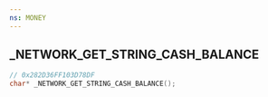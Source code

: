 ```yaml
---
ns: MONEY
---
```

## _NETWORK_GET_STRING_CASH_BALANCE

```c
// 0x282D36FF103D78DF
char* _NETWORK_GET_STRING_CASH_BALANCE();
```

